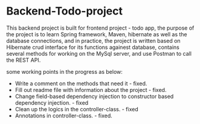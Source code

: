 # Backend-Todo-project

This backend project is built for frontend project - todo app, the purpose of the project is to learn Spring framework, Maven, hibernate as well as the database connections,  and in practice, the project is written based on Hibernate crud interface for its functions againest database, contains several methods for working on the MySql server, and use Postman to call the REST API.

some working points in the progress as below:

- Write a comment on the methods that need it - fixed.
- Fill out readme file with information about the project - fixed.
- Change field-based dependency injection to constructor based dependency injection. - fixed
- Clean up the logics in the controller-class. - fixed
- Annotations in controller-class. - fixed.


